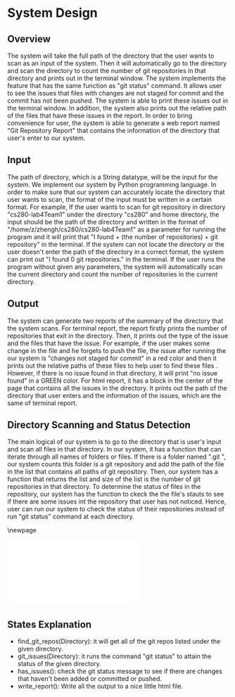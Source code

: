 # System Design

## Overview

The system will take the full path of the directory that the user wants to scan as an input of the system. Then it will automatically go to the directory and scan the directory to count the number of git repositories in that directory and prints out in the terminal window. The system implements the feature that has the same function as "git status" command. It allows user to see the issues that files with changes are not staged for commit and the commit has not been pushed. The system is able to print these issues out in the terminal window. In addition, the system also prints out the relative path of the files that have these issues in the report. In order to bring convenience for user, the system is able to generate a web report named "Git Repository Report" that contains the information of the directory that user's enter to our system. 

## Input
The path of directory, which is a String datatype, will be the input for the system. We implement our system by Python programming language. In order to make sure that our system can accurately locate the directory that user wants to scan, the format of the input must be written in a certain format. For example, If the user wants to scan for git repository in directory "cs280-lab4Team1" under the directory "cs280" and home directory, the input should be the path of the directory and written in the format of "/home/z/zhengh/cs280/cs280-lab4Team1" as a parameter for running the program and it will print that "I found + (the number of repositories) + git repository" in the terminal. If the system can not locate the directory or the user doesn't enter the path of the directory in a correct format, the system can print out "I found 0 git repositories." in the terminal. If the user runs the program without given any parameters, the system will automatically scan the current directory and count the number of repositories in the current directory. 


## Output
The system can generate two reports of the summary of the directory that the system scans. For terminal report, the report firstly prints the number of repositories that exit in the directory. Then, it prints out the type of the issue and the files that have the issue. For example, if the user makes some change in the file and he forgets to push the file, the issue after running the our system is "changes not staged for commit" in a red color and then it prints out the relative paths of these files to help user to find these files . However, if there is no issue found in that directory, it will print "no issue found" in a GREEN color. For html report, it has a block in the center of the page that contains all the issues in the directory. It prints out the path of the directory that user enters and the information of the issues, which are the same of terminal report. 

## Directory Scanning and Status Detection
The main logical of our system is to go to the directory that is user's input and scan all files in that directory. In our system, it has a function that can iterate through all names of folders or files. If there is a folder named ".git ", our system counts this folder is a git repository and add the path of the file in the list that contains all paths of git repository. Then, our system has a function that returns the list and size of the list is the number of git repositories in that directory. To determine the status of files in the repository, our system has the function to ckeck the the file's stauts to see if there are some issues int the repository that user has not noticed. Hence, user can run our system to check the status of their repositories instead of run "git status" command at each directory. 

\newpage

![System Structure](diagrams/design_dia.pdf)

## States Explanation
+ find_git_repos(Directory): it will get all of the git repos listed under the given directory.
+ git_issues(Directory): it runs the command "git status" to attain the status of the given directory.
+ has_issues(): check the git status message to see if there are changes that haven't been added or committed or pushed.
+ write_report(): Write all the output to a nice little html file. 
